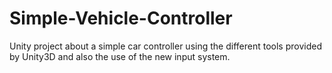 # Simple-Vehicle-Controller
Unity project about a simple car controller using the different tools provided by Unity3D and also the use of the new input system.
